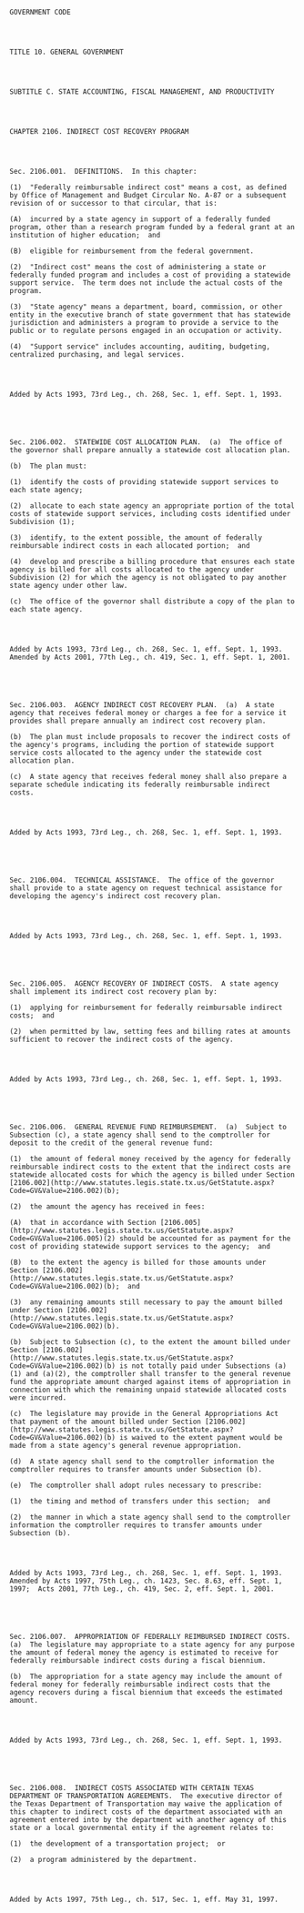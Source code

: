 ﻿
    
    
    	
    					
    
    
    GOVERNMENT CODE
    
      
    
    
    TITLE 10. GENERAL GOVERNMENT
    
      
    
    
    SUBTITLE C. STATE ACCOUNTING, FISCAL MANAGEMENT, AND PRODUCTIVITY
    
      
    
    
    CHAPTER 2106. INDIRECT COST RECOVERY PROGRAM
    
      
    
    
    Sec. 2106.001.  DEFINITIONS.  In this chapter:
    
    (1)  "Federally reimbursable indirect cost" means a cost, as defined by Office of Management and Budget Circular No. A-87 or a subsequent revision of or successor to that circular, that is:
    
    (A)  incurred by a state agency in support of a federally funded program, other than a research program funded by a federal grant at an institution of higher education;  and
    
    (B)  eligible for reimbursement from the federal government.
    
    (2)  "Indirect cost" means the cost of administering a state or federally funded program and includes a cost of providing a statewide support service.  The term does not include the actual costs of the program.
    
    (3)  "State agency" means a department, board, commission, or other entity in the executive branch of state government that has statewide jurisdiction and administers a program to provide a service to the public or to regulate persons engaged in an occupation or activity.
    
    (4)  "Support service" includes accounting, auditing, budgeting, centralized purchasing, and legal services.
    
    
    
    
    Added by Acts 1993, 73rd Leg., ch. 268, Sec. 1, eff. Sept. 1, 1993.
    
    
    
    
    
    Sec. 2106.002.  STATEWIDE COST ALLOCATION PLAN.  (a)  The office of the governor shall prepare annually a statewide cost allocation plan.
    
    (b)  The plan must:
    
    (1)  identify the costs of providing statewide support services to each state agency;
    
    (2)  allocate to each state agency an appropriate portion of the total costs of statewide support services, including costs identified under Subdivision (1);
    
    (3)  identify, to the extent possible, the amount of federally reimbursable indirect costs in each allocated portion;  and
    
    (4)  develop and prescribe a billing procedure that ensures each state agency is billed for all costs allocated to the agency under Subdivision (2) for which the agency is not obligated to pay another state agency under other law.
    
    (c)  The office of the governor shall distribute a copy of the plan to each state agency.
    
    
    
    
    Added by Acts 1993, 73rd Leg., ch. 268, Sec. 1, eff. Sept. 1, 1993.  Amended by Acts 2001, 77th Leg., ch. 419, Sec. 1, eff. Sept. 1, 2001.
    
    
    
    
    
    Sec. 2106.003.  AGENCY INDIRECT COST RECOVERY PLAN.  (a)  A state agency that receives federal money or charges a fee for a service it provides shall prepare annually an indirect cost recovery plan.
    
    (b)  The plan must include proposals to recover the indirect costs of the agency's programs, including the portion of statewide support service costs allocated to the agency under the statewide cost allocation plan.
    
    (c)  A state agency that receives federal money shall also prepare a separate schedule indicating its federally reimbursable indirect costs.
    
    
    
    
    Added by Acts 1993, 73rd Leg., ch. 268, Sec. 1, eff. Sept. 1, 1993.
    
    
    
    
    
    Sec. 2106.004.  TECHNICAL ASSISTANCE.  The office of the governor shall provide to a state agency on request technical assistance for developing the agency's indirect cost recovery plan.
    
    
    
    
    Added by Acts 1993, 73rd Leg., ch. 268, Sec. 1, eff. Sept. 1, 1993.
    
    
    
    
    
    Sec. 2106.005.  AGENCY RECOVERY OF INDIRECT COSTS.  A state agency shall implement its indirect cost recovery plan by:
    
    (1)  applying for reimbursement for federally reimbursable indirect costs;  and
    
    (2)  when permitted by law, setting fees and billing rates at amounts sufficient to recover the indirect costs of the agency.
    
    
    
    
    Added by Acts 1993, 73rd Leg., ch. 268, Sec. 1, eff. Sept. 1, 1993.
    
    
    
    
    
    Sec. 2106.006.  GENERAL REVENUE FUND REIMBURSEMENT.  (a)  Subject to Subsection (c), a state agency shall send to the comptroller for deposit to the credit of the general revenue fund:
    
    (1)  the amount of federal money received by the agency for federally reimbursable indirect costs to the extent that the indirect costs are statewide allocated costs for which the agency is billed under Section [2106.002](http://www.statutes.legis.state.tx.us/GetStatute.aspx?Code=GV&Value=2106.002)(b);
    
    (2)  the amount the agency has received in fees:
    
    (A)  that in accordance with Section [2106.005](http://www.statutes.legis.state.tx.us/GetStatute.aspx?Code=GV&Value=2106.005)(2) should be accounted for as payment for the cost of providing statewide support services to the agency;  and
    
    (B)  to the extent the agency is billed for those amounts under Section [2106.002](http://www.statutes.legis.state.tx.us/GetStatute.aspx?Code=GV&Value=2106.002)(b);  and
    
    (3)  any remaining amounts still necessary to pay the amount billed under Section [2106.002](http://www.statutes.legis.state.tx.us/GetStatute.aspx?Code=GV&Value=2106.002)(b).
    
    (b)  Subject to Subsection (c), to the extent the amount billed under Section [2106.002](http://www.statutes.legis.state.tx.us/GetStatute.aspx?Code=GV&Value=2106.002)(b) is not totally paid under Subsections (a)(1) and (a)(2), the comptroller shall transfer to the general revenue fund the appropriate amount charged against items of appropriation in connection with which the remaining unpaid statewide allocated costs were incurred.
    
    (c)  The legislature may provide in the General Appropriations Act that payment of the amount billed under Section [2106.002](http://www.statutes.legis.state.tx.us/GetStatute.aspx?Code=GV&Value=2106.002)(b) is waived to the extent payment would be made from a state agency's general revenue appropriation.
    
    (d)  A state agency shall send to the comptroller information the comptroller requires to transfer amounts under Subsection (b).
    
    (e)  The comptroller shall adopt rules necessary to prescribe:
    
    (1)  the timing and method of transfers under this section;  and
    
    (2)  the manner in which a state agency shall send to the comptroller information the comptroller requires to transfer amounts under Subsection (b).
    
    
    
    
    Added by Acts 1993, 73rd Leg., ch. 268, Sec. 1, eff. Sept. 1, 1993.  Amended by Acts 1997, 75th Leg., ch. 1423, Sec. 8.63, eff. Sept. 1, 1997;  Acts 2001, 77th Leg., ch. 419, Sec. 2, eff. Sept. 1, 2001.
    
    
    
    
    
    Sec. 2106.007.  APPROPRIATION OF FEDERALLY REIMBURSED INDIRECT COSTS.  (a)  The legislature may appropriate to a state agency for any purpose the amount of federal money the agency is estimated to receive for federally reimbursable indirect costs during a fiscal biennium.
    
    (b)  The appropriation for a state agency may include the amount of federal money for federally reimbursable indirect costs that the agency recovers during a fiscal biennium that exceeds the estimated amount.
    
    
    
    
    Added by Acts 1993, 73rd Leg., ch. 268, Sec. 1, eff. Sept. 1, 1993.
    
    
    
    
    
    Sec. 2106.008.  INDIRECT COSTS ASSOCIATED WITH CERTAIN TEXAS DEPARTMENT OF TRANSPORTATION AGREEMENTS.  The executive director of the Texas Department of Transportation may waive the application of this chapter to indirect costs of the department associated with an agreement entered into by the department with another agency of this state or a local governmental entity if the agreement relates to:
    
    (1)  the development of a transportation project;  or
    
    (2)  a program administered by the department.
    
    
    
    
    Added by Acts 1997, 75th Leg., ch. 517, Sec. 1, eff. May 31, 1997.
    
    
    
    
    				
